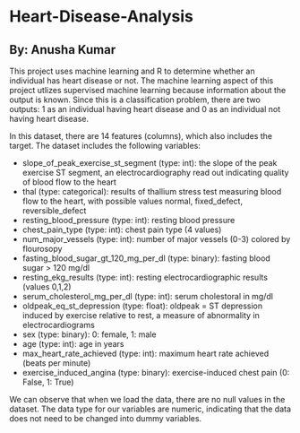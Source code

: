 # Heart-Disease-Analysis

## By: Anusha Kumar

This project uses machine learning and R to determine whether an individual has heart disease or not. The machine learning aspect of this project utlizes supervised machine learning because information about the output is known. Since this is a classification problem, there are two outputs: 1 as an individual having heart disease and 0 as an individual not having heart disease.

In this dataset, there are 14 features (columns), which also includes the target. The dataset includes the following variables:

- slope_of_peak_exercise_st_segment (type: int): the slope of the peak exercise ST segment, an electrocardiography read out indicating quality of blood flow to the heart
- thal (type: categorical): results of thallium stress test measuring blood flow to the heart, with possible values normal, fixed_defect, reversible_defect
- resting_blood_pressure (type: int): resting blood pressure
- chest_pain_type (type: int): chest pain type (4 values)
- num_major_vessels (type: int): number of major vessels (0-3) colored by flourosopy
- fasting_blood_sugar_gt_120_mg_per_dl (type: binary): fasting blood sugar > 120 mg/dl
- resting_ekg_results (type: int): resting electrocardiographic results (values 0,1,2)
- serum_cholesterol_mg_per_dl (type: int): serum cholestoral in mg/dl
- oldpeak_eq_st_depression (type: float): oldpeak = ST depression induced by exercise relative to rest, a measure of abnormality in electrocardiograms
- sex (type: binary): 0: female, 1: male
- age (type: int): age in years
- max_heart_rate_achieved (type: int): maximum heart rate achieved (beats per minute)
- exercise_induced_angina (type: binary): exercise-induced chest pain (0: False, 1: True)

We can observe that when we load the data, there are no null values in the dataset. The data type for our variables are numeric, indicating that the data does not need to be changed into dummy variables.

